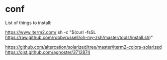 # conf

List of things to install:

https://www.iterm2.com/
sh -c "$(curl -fsSL https://raw.github.com/robbyrussell/oh-my-zsh/master/tools/install.sh)"

https://github.com/altercation/solarized/tree/master/iterm2-colors-solarized
https://gist.github.com/agnoster/3712874

